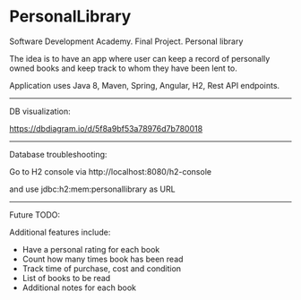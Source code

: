 # PersonalLibrary

Software Development Academy. Final Project. Personal library

The idea is to have an app where user can keep a record of personally owned books and keep track to whom they have been lent to.

Application uses Java 8, Maven, Spring, Angular, H2, Rest API endpoints.

---

DB visualization:

https://dbdiagram.io/d/5f8a9bf53a78976d7b780018

---

Database troubleshooting:

Go to H2 console via http://localhost:8080/h2-console 

and use jdbc:h2:mem:personallibrary as URL

---

Future TODO:

Additional features include:

- Have a personal rating for each book
- Count how many times book has been read
- Track time of purchase, cost and condition
- List of books to be read
- Additional notes for each book